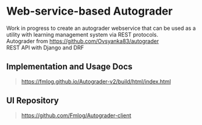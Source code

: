 # Web-service-based Autograder

Work in progress to create an autograder webservice that can be used as a utility with learning management system via REST protocols.  
Autograder from https://github.com/Ovsyanka83/autograder  
REST API with Django and DRF

## Implementation and Usage Docs

> https://fmlog.github.io/Autograder-v2/build/html/index.html

## UI Repository

> https://github.com/Fmlog/Autograder-client
